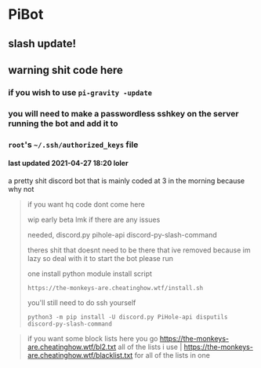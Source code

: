 # PiBot
## slash update!
## warning shit code here
### if you wish to use `pi-gravity -update` 
### you will need to make a passwordless sshkey on the server running the bot and add it to 
### `root`'s `~/.ssh/authorized_keys` file
#### last updated 2021-04-27 18:20 loler
a pretty shit discord bot that is mainly coded at 3 in the morning because why not
> if you want hq code dont come here
> 
> wip early beta lmk if there are any issues
> 
> needed, discord.py pihole-api discord-py-slash-command
> 
> theres shit that doesnt need to be there that ive removed because im lazy so deal with it
> to start the bot please run
> 
> one install python module install script 
> 
> `https://the-monkeys-are.cheatinghow.wtf/install.sh`
> 
> you'll still need to do ssh yourself
> 
> `python3 -m pip install -U discord.py PiHole-api disputils discord-py-slash-command`

> if you want some block lists here you go https://the-monkeys-are.cheatinghow.wtf/bl2.txt all of the lists i use | https://the-monkeys-are.cheatinghow.wtf/blacklist.txt for all of the lists in one
